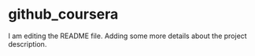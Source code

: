 # github_coursera

I am editing the README file. Adding some more details about the project description.
